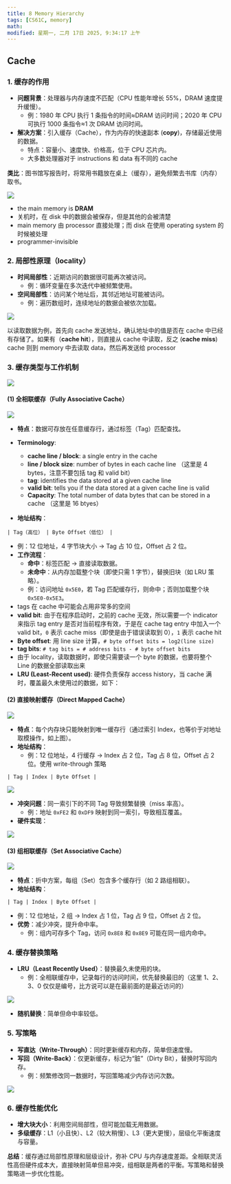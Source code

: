 ```yaml
---
title: 8 Memory Hierarchy
tags: [CS61C, memory]
math:
modified: 星期一, 二月 17日 2025, 9:34:17 上午
---
```


## Cache

### **1. 缓存的作用**

- **问题背景**：处理器与内存速度不匹配（CPU 性能年增长 55%，DRAM 速度提升缓慢）。
    - 例：1980 年 CPU 执行 1 条指令的时间≈DRAM 访问时间；2020 年 CPU 可执行 1000 条指令≈1 次 DRAM 访问时间。
- **解决方案**：引入缓存（Cache），作为内存的快速副本 (**copy**)，存储最近使用的数据。
    - 特点：容量小、速度快、价格高，位于 CPU 芯片内。
    - 大多数处理器对于 instructions 和 data 有不同的 cache

**类比**：图书馆写报告时，将常用书籍放在桌上（缓存），避免频繁去书库（内存）取书。

![](https://cdn.jsdelivr.net/gh/KinnariyaMamaTanha/Images@images/20250216150111327.png)

- the main memory is **DRAM**
- 关机时，在 disk 中的数据会被保存，但是其他的会被清楚
- main memory 由 processor 直接处理；而 disk 在使用 operating system 的时候被处理
- programmer-invisible

### **2. 局部性原理（locality）**

- **时间局部性**：近期访问的数据很可能再次被访问。
    - 例：循环变量在多次迭代中被频繁使用。
- **空间局部性**：访问某个地址后，其邻近地址可能被访问。
    - 例：遍历数组时，连续地址的数据会被依次加载。

![](https://cdn.jsdelivr.net/gh/KinnariyaMamaTanha/Images@images/20250216151105728.png)

以读取数据为例，首先向 cache 发送地址，确认地址中的值是否在 cache 中已经有存储了。如果有（**cache hit**），则直接从 cache 中读取，反之 (**cache miss**) cache 则到 memory 中去读取 data，然后再发送给 processor

### **3. 缓存类型与工作机制**

![](https://cdn.jsdelivr.net/gh/KinnariyaMamaTanha/Images@images/20250216153242474.png)

#### **(1) 全相联缓存（Fully Associative Cache）**

![](https://cdn.jsdelivr.net/gh/KinnariyaMamaTanha/Images@images/20250217084256537.png)

- **特点**：数据可存放在任意缓存行，通过标签（Tag）匹配查找。
- **Terminology**:
    -  **cache line / block**: a single entry in the cache
    -  **line / block size**: number of bytes in each cache line （这里是 4 bytes，注意不要包括 tag 和 valid bit）
    -  **tag**: identifies the data stored at a given cache line
    -  **valid bit**: tells you if the data stored at a given cache line is valid
    -  **Capacity**: The total number of data bytes that can be stored in a cache （这里是 16 btyes）

- **地址结构**：  

```  
| Tag（高位） | Byte Offset（低位） |  
```  

- 例：12 位地址，4 字节块大小 → Tag 占 10 位，Offset 占 2 位。
- **工作流程**：  
    - **命中**：标签匹配 → 直接读取数据。
    - **未命中**：从内存加载整个块（即使只需 1 字节），替换旧块（如 LRU 策略）。
    - 例：访问地址 `0x5E0`，若 Tag 匹配缓存行，则命中；否则加载整个块 `0x5E0-0x5E3`。
- tags 在 cache 中可能会占用非常多的空间
- **valid bit**: 由于在程序启动时，之前的 cache 无效，所以需要一个 indicator 来指示 tag entry 是否对当前程序有效，于是在 cache tag entry 中加入一个 valid bit，`0` 表示 cache miss（即使是由于错误读取到 0），`1` 表示 cache hit
- **Byte offset**: 用 line size 计算，`# byte offset bits = log2(line size)`
- **tag bits**: `# tag bits = # address bits - # byte offset bits`
- 由于 locality，读取数据时，即使只需要读一个 byte 的数据，也要将整个 Line 的数据全部读取出来
- **LRU (Least-Recent used)**: 硬件负责保存 access history，当 cache 满时，覆盖最久未使用过的数据，如下：

#### **(2) 直接映射缓存（Direct Mapped Cache）**

![](https://cdn.jsdelivr.net/gh/KinnariyaMamaTanha/Images@images/20250217091844594.png)

- **特点**：每个内存块只能映射到唯一缓存行（通过索引 Index，也等价于对地址取模操作，如上图）。
- **地址结构**：  
    - 例：12 位地址，4 行缓存 → Index 占 2 位，Tag 占 8 位，Offset 占 2 位。使用 write-through 策略

```  
| Tag | Index | Byte Offset |  
```  

![](https://cdn.jsdelivr.net/gh/KinnariyaMamaTanha/Images@images/20250217092204594.png)

- **冲突问题**：同一索引下的不同 Tag 导致频繁替换（miss 率高）。
    - 例：地址 `0xFE2` 和 `0xDF9` 映射到同一索引，导致相互覆盖。
- **硬件实现**：

![](https://cdn.jsdelivr.net/gh/KinnariyaMamaTanha/Images@images/20250217092337052.png)

#### **(3) 组相联缓存（Set Associative Cache）**

![](https://cdn.jsdelivr.net/gh/KinnariyaMamaTanha/Images@images/20250217093025769.png)

- **特点**：折中方案，每组（Set）包含多个缓存行（如 2 路组相联）。
- **地址结构**：  

```  
| Tag | Index | Byte Offset |  
```  

  - 例：12 位地址，2 组 → Index 占 1 位，Tag 占 9 位，Offset 占 2 位。
- **优势**：减少冲突，提升命中率。
  - 例：组内可存多个 Tag，访问 `0x8E8` 和 `0x8E9` 可能在同一组内命中。

### **4. 缓存替换策略**

- **LRU（Least Recently Used）**：替换最久未使用的块。
    - 例：全相联缓存中，记录每行的访问时间，优先替换最旧的（这里 1、2、3、0 仅仅是编号，比方说可以是在最前面的是最近访问的）

![](https://cdn.jsdelivr.net/gh/KinnariyaMamaTanha/Images@images/20250217090027494.png)

- **随机替换**：简单但命中率较低。

### **5. 写策略**

- **写直达（Write-Through）**：同时更新缓存和内存，简单但速度慢。
- **写回（Write-Back）**：仅更新缓存，标记为“脏”（Dirty Bit），替换时写回内存。
    - 例：频繁修改同一数据时，写回策略减少内存访问次数。

![](https://cdn.jsdelivr.net/gh/KinnariyaMamaTanha/Images@images/20250217090335444.png)

### **6. 缓存性能优化**

- **增大块大小**：利用空间局部性，但可能加载无用数据。
- **多级缓存**：L1（小且快）、L2（较大稍慢）、L3（更大更慢），层级化平衡速度与容量。


**总结**：缓存通过局部性原理和层级设计，弥补 CPU 与内存速度差距。全相联灵活性高但硬件成本大，直接映射简单但易冲突，组相联是两者的平衡。写策略和替换策略进一步优化性能。
